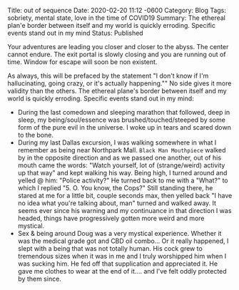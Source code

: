 Title: out of sequence
Date: 2020-02-20 11:12 -0600
Category: Blog
Tags: sobriety, mental state, love in the time of COVID19
Summary: The ethereal plan'e border between itself and my world is quickly erroding. Specific events stand out in my mind
Status: Published

Your adventures are leading you closer and closer to the abyss. The center cannot endure. The exit portal is slowly closing and you are running out of time. Window for escape will soon be non existent. 
  
As always, this will be prefaced by the statement "I don't know if I'm hallucinating, going crazy, or it's actually happening."" No side gives it more validity than the others. The ethereal plane's border between itself and my world is quickly erroding. Specific events stand out in my mind: 
+ During the last comedown and sleeping marathon that followed, deep in sleep, my being/soul/essence was brushed/touched/steeped by some form of the pure evil in the universe. I woke up in tears and scared down to the bone. 
+ During my last Dallas excursion, I was walking somewhere in what I remember as being near Northpark Mall. `Black Man Mouthpiece` walked by in the opposite direction and as we passed one another, out of his mouth came the words: "Watch yourself, lot of (strange/weird) activity up that way" and kept walking his way. Being high, I turned around and yelled @ him: "Police activity?" He turned back to me with a "What?" to which I replied "5. O. You know, the Cops?" Still standing there, he stared at me for a little bit, couple seconds max, then yelled back "I have no idea what you're talking about, man" turned and walked away. It seems ever since his warning and my continuance in that direction I was headed, things have progressively gotten more weird and more mystical.
+ Sex & being around Doug was a very mystical experience. Whether it was the medical grade got and CBD oil combo... Or it really happened, I slept with a being that was not totally human. His cock grew to tremendous sizes when it was in me and I truly worshipped him when I was sucking him. He fed off that supplication and appreciated it. He gave me clothes to wear at the end of it.... and I've felt oddly protected by them since.
